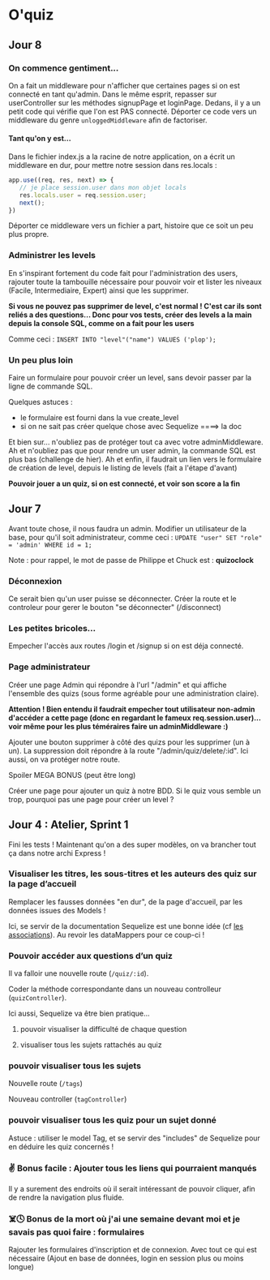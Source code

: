 # O'quiz

## Jour 8

### On commence gentiment...

On a fait un middleware pour n'afficher que certaines pages si on est connecté en tant qu'admin. Dans le même esprit, repasser sur userController sur les méthodes signupPage et loginPage. Dedans, il y a un petit code qui vérifie que l'on est PAS connecté. Déporter ce code vers un middleware du genre `unloggedMiddleware` afin de factoriser.

#### Tant qu'on y est...

Dans le fichier index.js a la racine de notre application, on a écrit un middleware en dur, pour mettre notre session dans res.locals :

```javascript
app.use((req, res, next) => {
   // je place session.user dans mon objet locals
   res.locals.user = req.session.user;
   next();
})
```

Déporter ce middleware vers un fichier a part, histoire que ce soit un peu plus propre.

### Administrer les levels

En s'inspirant fortement du code fait pour l'administration des users, rajouter toute la tambouille nécessaire pour pouvoir voir et lister les niveaux (Facile, Intermediaire, Expert) ainsi que les supprimer.

**Si vous ne pouvez pas supprimer de level, c'est normal ! C'est car ils sont reliés a des questions... Donc pour vos tests, créer des levels a la main depuis la console SQL, comme on a fait pour les users**

Comme ceci : `INSERT INTO "level"("name") VALUES ('plop');`

### Un peu plus loin

Faire un formulaire pour pouvoir créer un level, sans devoir passer par la ligne de commande SQL.

Quelques astuces :
- le formulaire est fourni dans la vue create_level
- si on ne sait pas créer quelque chose avec Sequelize ====> la doc

Et bien sur... n'oubliez pas de protéger tout ca avec votre adminMiddleware.
Ah et n'oubliez pas que pour rendre un user admin, la commande SQL est plus bas (challenge de hier).
Ah et enfin, il faudrait un lien vers le formulaire de création de level, depuis le listing de levels (fait a l'étape d'avant)

**Pouvoir jouer a un quiz, si on est connecté, et voir son score a la fin**

## Jour 7

Avant toute chose, il nous faudra un admin. Modifier un utilisateur de la base,
pour qu'il soit administrateur, comme ceci : 
`UPDATE "user" SET "role" = 'admin' WHERE id = 1;`

Note : pour rappel, le mot de passe de Philippe et Chuck est : **quizoclock**

### Déconnexion

Ce serait bien qu'un user puisse se déconnecter. Créer la route et le controleur pour gerer le bouton "se déconnecter" (/disconnect)

### Les petites bricoles...

Empecher l'accès aux routes /login et /signup si on est déja connecté.

### Page administrateur

Créer une page Admin qui répondre à l'url "/admin" et qui affiche l'ensemble des quizs (sous forme agréable pour une administration claire).

**Attention ! Bien entendu il faudrait empecher tout utilisateur non-admin d'accéder a cette page (donc en regardant le fameux req.session.user)... voir même pour les plus téméraires faire un adminMiddleware :)**

Ajouter une bouton supprimer à côté des quizs pour les supprimer (un à un).
La suppression doit répondre à la route "/admin/quiz/delete/:id".
Ici aussi, on va protéger notre route.

Spoiler
MEGA BONUS (peut être long)

Créer une page pour ajouter un quiz à notre BDD. Si le quiz vous semble un trop, pourquoi pas une page pour créer un level ?

## Jour 4 : Atelier, Sprint 1

Fini les tests ! Maintenant qu'on a des super modèles, on va brancher tout ça dans notre archi Express !

### Visualiser les titres, les sous-titres et les auteurs des quiz sur la page d’accueil

Remplacer les fausses données "en dur", de la page d'accueil, par les données issues des Models !

Ici, se servir de la documentation Sequelize est une bonne idée (cf [les associations](https://sequelize.org/master/manual/eager-loading.html)).
Au revoir les dataMappers pour ce coup-ci !

### Pouvoir accéder aux questions d’un quiz

Il va falloir une nouvelle route (`/quiz/:id`).

Coder la méthode correspondante dans un nouveau controlleur (`quizController`).

Ici aussi, Sequelize va être bien pratique...

1. pouvoir visualiser la difficulté de chaque question

2. visualiser tous les sujets rattachés au quiz

### pouvoir visualiser tous les sujets

Nouvelle route (`/tags`)

Nouveau controller (`tagController`)

### pouvoir visualiser tous les quiz pour un sujet donné

Astuce : utiliser le model Tag, et se servir des "includes" de Sequelize pour en déduire les quiz concernés !

### :v: Bonus facile : Ajouter tous les liens qui pourraient manqués

Il y a surement des endroits où il serait intéressant de pouvoir cliquer, afin de rendre la navigation plus fluide.

### :skull_and_crossbones::clock4: Bonus de la mort où j'ai une semaine devant moi et je savais pas quoi faire : formulaires

Rajouter les formulaires d'inscription et de connexion.
Avec tout ce qui est nécessaire (Ajout en base de données, login en session plus ou moins longue)
